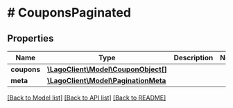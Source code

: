 # # CouponsPaginated

## Properties

Name | Type | Description | Notes
------------ | ------------- | ------------- | -------------
**coupons** | [**\LagoClient\Model\CouponObject[]**](CouponObject.md) |  |
**meta** | [**\LagoClient\Model\PaginationMeta**](PaginationMeta.md) |  |

[[Back to Model list]](../../README.md#models) [[Back to API list]](../../README.md#endpoints) [[Back to README]](../../README.md)
